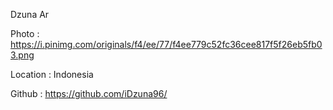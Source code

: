 Dzuna Ar

Photo : https://i.pinimg.com/originals/f4/ee/77/f4ee779c52fc36cee817f5f26eb5fb03.png

Location : Indonesia

Github : https://github.com/iDzuna96/
